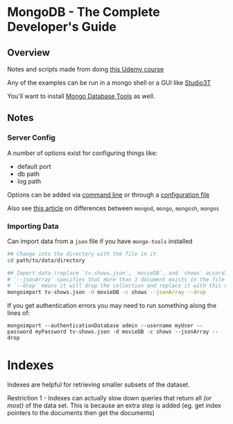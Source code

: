# MongoDB - The Complete Developer's Guide

## Overview
Notes and scripts made from doing [this Udemy course](https://www.udemy.com/course/mongodb-the-complete-developers-guide/)

Any of the examples can be run in a mongo shell or a GUI like [Studio3T](https://studio3t.com/download/)

You'll want to install [Mongo Database Tools](https://www.mongodb.com/docs/database-tools/) as well.

## Notes

### Server Config
A number of options exist for configuring things like:
- default port
- db path
- log path

Options can be added via [command line](https://www.mongodb.com/docs/mongodb-shell/install/) or through a [configuration file](https://www.mongodb.com/docs/manual/reference/configuration-options/)

Also see [this article](https://www.helenjoscott.com/2022/01/29/mongod-mongo-mongosh-mongos-what-now/) on differences between `mongod`, `mongo`, `mongosh`, `mongos`

### Importing Data
 Can import data from a `json` file if you have `mongo-tools` installed

 ```bash
 ## Change into the directory with the file in it
 cd path/to/data/directory
 
 ## Import data (replace `tv.shows.json`, `movieDB`, and `shows` accordingly)
 # `--jsonArray` specifies that more than 1 document exists in the file to be imported
 # `--drop` means it will drop the collection and replace it with this data if it exists (will append if left off)
 mongoimport tv-shows.json -d movieDB -c shows --jsonArray --drop
 ```

 If you get authentication errors you may need to run something along the lines of:

 `mongoimport --authenticationDatabase admin --username myUser --password myPassword tv-shows.json -d movieDB -c shows --jsonArray --drop`

 # Indexes
 Indexes are helpful for retrieving smaller subsets of the dataset. 

Restriction 1 - Indexes can actually slow down queries that return all _(or most)_ of the data set. This is because an extra step is added (eg. get index pointers to the documents then get the documents)
